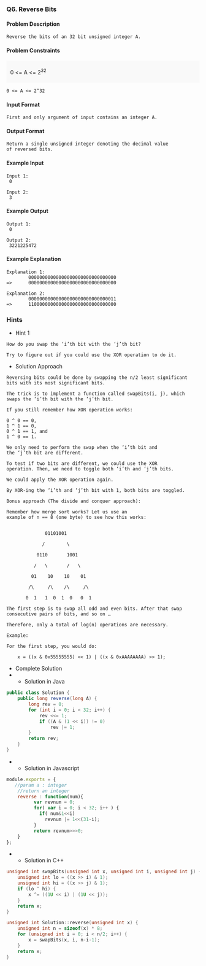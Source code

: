 ### Q6. Reverse Bits
#### Problem Description
```text
Reverse the bits of an 32 bit unsigned integer A.
```
#### Problem Constraints
<div style="background-color: #f9f9f9; padding: 5px 10px;">
    <p>0 &lt;= A &lt;= 2<sup>32</sup></p>
</div>

```text
0 <= A <= 2^32
```
#### Input Format
```text
First and only argument of input contains an integer A.
```
#### Output Format
```text
Return a single unsigned integer denoting the decimal value 
of reversed bits.
```
#### Example Input
```text
Input 1:
 0

Input 2:
 3
```
#### Example Output
```text
Output 1:
 0

Output 2:
 3221225472
```
#### Example Explanation
```text
Explanation 1:
        00000000000000000000000000000000    
=>      00000000000000000000000000000000

Explanation 2:
        00000000000000000000000000000011    
=>      11000000000000000000000000000000
```
### Hints
* Hint 1
```text
How do you swap the ‘i’th bit with the ‘j’th bit?

Try to figure out if you could use the XOR operation to do it.
```
* Solution Approach
```text
Reversing bits could be done by swapping the n/2 least significant 
bits with its most significant bits.

The trick is to implement a function called swapBits(i, j), which 
swaps the ‘i’th bit with the ‘j’th bit.

If you still remember how XOR operation works:

0 ^ 0 == 0, 
1 ^ 1 == 0, 
0 ^ 1 == 1, and 
1 ^ 0 == 1.

We only need to perform the swap when the ‘i’th bit and 
the ‘j’th bit are different.

To test if two bits are different, we could use the XOR 
operation. Then, we need to toggle both ‘i’th and ‘j’th bits.

We could apply the XOR operation again.

By XOR-ing the ‘i’th and ‘j’th bit with 1, both bits are toggled.

Bonus approach (The divide and conquer approach):

Remember how merge sort works? Let us use an 
example of n == 8 (one byte) to see how this works:


              01101001

             /        \

           0110       1001

          /   \       /   \

         01    10    10    01

        /\     /\    /\     /\

       0  1   1  0  1  0   0  1

The first step is to swap all odd and even bits. After that swap 
consecutive pairs of bits, and so on …

Therefore, only a total of log(n) operations are necessary.

Example:

For the first step, you would do:

    x = ((x & 0x55555555) << 1) | ((x & 0xAAAAAAAA) >> 1);
```
* Complete Solution
* * Solution in Java
```java
public class Solution {
	public long reverse(long A) {
	    long rev = 0;
	    for (int i = 0; i < 32; i++) {
	        rev <<= 1;
	        if ((A & (1 << i)) != 0)
	            rev |= 1;
	    }
	    return rev;
	}
}
```
* * Solution in Javascript
```javascript
module.exports = { 
   //param a : integer
    //return an integer
	reverse : function(num){
          var revnum = 0;
          for( var i = 0; i < 32; i++ ) {
            if( num&1<<i)
              revnum |= 1<<(31-i);
          }
          return revnum>>>0;
	}
};
```
* * Solution in C++
```cpp
unsigned int swapBits(unsigned int x, unsigned int i, unsigned int j) {
    unsigned int lo = ((x >> i) & 1);
    unsigned int hi = ((x >> j) & 1);
    if (lo ^ hi) {
        x ^= ((1U << i) | (1U << j));
    }
    return x;
}

unsigned int Solution::reverse(unsigned int x) {
    unsigned int n = sizeof(x) * 8;
    for (unsigned int i = 0; i < n/2; i++) {
        x = swapBits(x, i, n-i-1);
    }
    return x;
}
```

